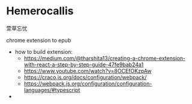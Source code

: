 # Hemerocallis

萱草忘忧

chrome extension to epub

- how to build extension:
  - https://medium.com/@tharshita13/creating-a-chrome-extension-with-react-a-step-by-step-guide-47fe9bab24a1
  - https://www.youtube.com/watch?v=8OCEfOKzpAw
  - https://craco.js.org/docs/configuration/webpack/
  - https://webpack.js.org/configuration/configuration-languages/#typescript
-
